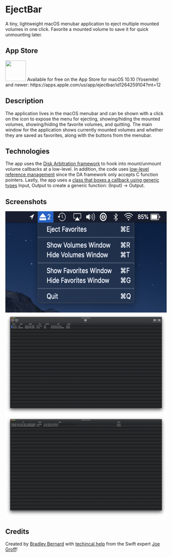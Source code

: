 # EjectBar
A tiny, lightweight macOS menubar application to eject multiple mounted volumes in one click. Favorite a mounted volume to save it for quick unmounting later.

## App Store
<img src="https://is2-ssl.mzstatic.com/image/thumb/Purple114/v4/e9/0e/46/e90e460d-24e4-6569-201d-d7da9e91d8f9/AppIcon-85-220-4-2x.png/230x0w.webp" width="64" height="64">
Available for free on the App Store for macOS 10.10 (Yosemite) and newer: https://apps.apple.com/us/app/ejectbar/id1264259104?mt=12

## Description

The application lives in the macOS menubar and can be shown with a click on the icon to expose the menu for ejecting, showing/hiding the mounted volumes, showing/hiding the favorite volumes, and quitting. The main window for the application shows currently mounted volumes and whether they are saved as favorites, along with the buttons from the menubar.

## Technologies
The app uses the [Disk Arbitration framework](https://github.com/bradleybernard/EjectBar/blob/master/EjectBar/Classes/Volume.swift#L170) to hook into mount/unmount volume callbacks at a low-level. In addition, the code uses [low-level reference management](https://github.com/bradleybernard/EjectBar/blob/master/EjectBar/Classes/Volume.swift#L67) since the DA framework only accepts C function pointers. Lastly, the app uses a [class that boxes a callback using generic types](https://github.com/bradleybernard/EjectBar/blob/master/EjectBar/Classes/Volume.swift#L28-L33) Input, Output to create a generic function: (Input) -> Output. 

## Screenshots
![Menu bar](/Screenshots/3.png?raw=true "3")
![Mounted volumes](/Screenshots/1.png?raw=true "1")
![Favorite volumes](/Screenshots/2.png?raw=true "2")

## Credits
Created by [Bradley Bernard](https://bradleybernard.com) with [techincal help](https://twitter.com/jckarter/status/889604979995967488) from the Swift expert [Joe Groff](https://twitter.com/jckarter)!